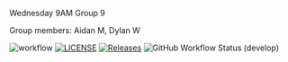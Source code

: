 Wednesday 9AM Group 9

Group members:
Aidan M,
Dylan W

![workflow](https://github.com/Aidan-275/sem/actions/workflows/main.yml/badge.svg)
[![LICENSE](https://img.shields.io/github/license/Aidan-275/sem.svg?style=flat-square)](https://github.com/Aidan-275/sem/blob/master/LICENSE)
[![Releases](https://img.shields.io/github/release/Aidan-275/sem/all.svg?style=flat-square)](https://github.com/Aidan-275/sem/releases)
![GitHub Workflow Status (develop)](https://img.shields.io/github/actions/workflow/status/Aidan-275/sem/main.yml?branch=develop&style=flat-square)


